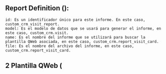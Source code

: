 ## Report Definition (<report>):
<report
    string="Informe visita"
    id="custom_crm_visit_report"
    model="custom_crm.visit"
    report_type="qweb-pdf"
    name="custom_crm.report_visit_card"
    file="custom_crm.report_visit_card"
    attachment_use="True"
/>


```
id: Es un identificador único para este informe. En este caso, custom_crm_visit_report.
model: Es el modelo de datos que se usará para generar el informe, en este caso, custom_crm.visit.
name: Es el nombre del informe que se utilizará para buscar la plantilla QWeb asociada, en este caso, custom_crm.report_visit_card.
file: Es el nombre del archivo del informe, en este caso, custom_crm.report_visit_card.
```

## 2 Plantilla QWeb (<template>):

```
<template id="report_visit_card">
    <!-- Contenido de la plantilla -->
</template>

```
id: Es un identificador único para esta plantilla, en este caso, report_visit_card.
El contenido de la plantilla utiliza la sintaxis QWeb para definir cómo se debe generar el informe.

## 3 Modelo de Informe (VisitReport):
```
class VisitReport(models.AbstractModel):
    _name = 'report.custom_crm.report_visit_card'
    @api.model
    def _get_report_values(self, docids, data=None):
        # Lógica para obtener los valores necesarios para la plantilla
    ```
- `_name`: Es el nombre técnico del modelo de informe.
- `_get_report_values`: Es un método que se llama para obtener los valores necesarios para generar el informe. En este caso, obtiene los valores del modelo `custom_crm.visit` para los documentos identificados por `docids`.

```
En resumen, el id en el informe (<report>) se utiliza para identificar y llamar al informe desde otras partes del sistema. El name en el informe se utiliza para encontrar la plantilla asociada (<template>). El modelo de informe (VisitReport) se encarga de proporcionar los valores necesarios para la generación del informe.



